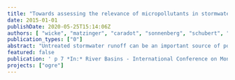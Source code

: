 ```yaml
---
title: "Towards assessing the relevance of micropollutants in stormwater discharged to Berlin surface waters"
date: 2015-01-01
publishDate: 2020-05-25T15:14:06Z
authors: [ "wicke", "matzinger", "caradot", "sonnenberg", "schubert", "von Seggern, D.", "Heinzmann, B.", "rouault" ]
publication_types: ["0"]
abstract: "Untreated stormwater runoff can be an important source of pollutants affecting urban surface waters. For example, in Berlin each year 78% or 54 million m³ of stormwater are discharged mostly untreated into receiving surface waters. Beside “classic” stormwater pollutants (e.g. suspended solids, COD, phosphorous or heavy metals), trace organic substances such as biocides, plasticizers, flame retardants and traffic related micropollutants (e.g. vulcanizing accelerators originating from tire wear or combustion by-products such as PAHs) started to come into focus in recent years (Zgheib et al. 2012, Gasperi et al. 2014). To evaluate for the first time city-wide annual loads of these trace organic substances entering urban surface waters through stormwater discharge, an event-based, one-year monitoring program was set up in the city of Berlin."
featured: false
publication: ' p 7 *In:* River Basins - International Conference on Monitoring, Modelling and Management of River Basins. Karlsruhe, Germany. 24–25 June 2015'
projects: ["ogre"]
---
```


